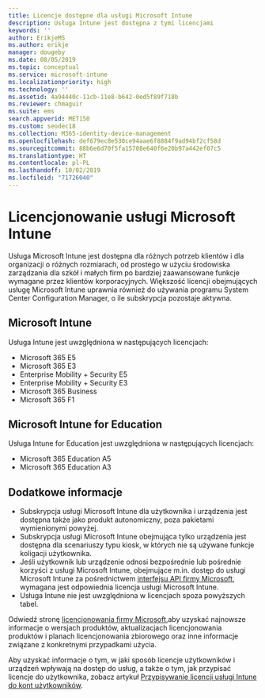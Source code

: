 ```yaml
---
title: Licencje dostępne dla usługi Microsoft Intune
description: Usługa Intune jest dostępna z tymi licencjami
keywords: ''
author: ErikjeMS
ms.author: erikje
manager: dougeby
ms.date: 08/05/2019
ms.topic: conceptual
ms.service: microsoft-intune
ms.localizationpriority: high
ms.technology: ''
ms.assetid: 4a94440c-11cb-11e8-b642-0ed5f89f718b
ms.reviewer: chmaguir
ms.suite: ems
search.appverid: MET150
ms.custom: seodec18
ms.collection: M365-identity-device-management
ms.openlocfilehash: def679ec8e530ce94aae6f8884f9ad94bf2cf58d
ms.sourcegitcommit: 88b6e6d70f5fa15708e640f6e20b97a442ef07c5
ms.translationtype: HT
ms.contentlocale: pl-PL
ms.lasthandoff: 10/02/2019
ms.locfileid: "71726040"
---
```

# <a name="microsoft-intune-licensing"></a>Licencjonowanie usługi Microsoft Intune
Usługa Microsoft Intune jest dostępna dla różnych potrzeb klientów i dla organizacji o różnych rozmiarach, od prostego w użyciu środowiska zarządzania dla szkół i małych firm po bardziej zaawansowane funkcje wymagane przez klientów korporacyjnych. Większość licencji obejmujących usługę Microsoft Intune uprawnia również do używania programu System Center Configuration Manager, o ile subskrypcja pozostaje aktywna. 

## <a name="microsoft-intune"></a>Microsoft Intune
Usługa Intune jest uwzględniona w następujących licencjach:

- Microsoft 365 E5
- Microsoft 365 E3
- Enterprise Mobility + Security E5
- Enterprise Mobility + Security E3
- Microsoft 365 Business
- Microsoft 365 F1



## <a name="microsoft-intune-for-education"></a>Microsoft Intune for Education
Usługa Intune for Education jest uwzględniona w następujących licencjach:

- Microsoft 365 Education A5
- Microsoft 365 Education A3

## <a name="additional-information"></a>Dodatkowe informacje
- Subskrypcja usługi Microsoft Intune dla użytkownika i urządzenia jest dostępna także jako produkt autonomiczny, poza pakietami wymienionymi powyżej.
- Subskrypcja usługi Microsoft Intune obejmująca tylko urządzenia jest dostępna dla scenariuszy typu kiosk, w których nie są używane funkcje koligacji użytkownika.
- Jeśli użytkownik lub urządzenie odnosi bezpośrednie lub pośrednie korzyści z usługi Microsoft Intune, obejmujące m.in. dostęp do usługi Microsoft Intune za pośrednictwem [interfejsu API firmy Microsoft](https://docs.microsoft.com/legal/microsoft-apis/terms-of-use), wymagana jest odpowiednia licencja usługi Microsoft Intune.
- Usługa Intune nie jest uwzględniona w licencjach spoza powyższych tabel.

Odwiedź stronę [licencjonowania firmy Microsoft](https://www.microsoft.com/licensing/default),aby uzyskać najnowsze informacje o wersjach produktów, aktualizacjach licencjonowania produktów i planach licencjonowania zbiorowego oraz inne informacje związane z konkretnymi przypadkami użycia.  

Aby uzyskać informacje o tym, w jaki sposób licencje użytkowników i urządzeń wpływają na dostęp do usług, a także o tym, jak przypisać licencje do użytkownika, zobacz artykuł [Przypisywanie licencji usługi Intune do kont użytkowników](licenses-assign.md).
